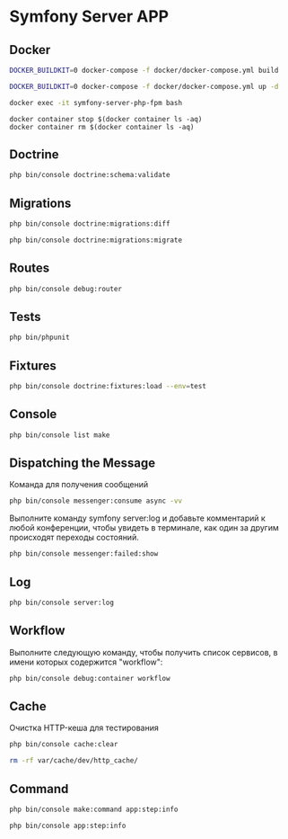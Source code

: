 # Symfony Server APP
## Docker
```bash
DOCKER_BUILDKIT=0 docker-compose -f docker/docker-compose.yml build
```
```bash
DOCKER_BUILDKIT=0 docker-compose -f docker/docker-compose.yml up -d
```
```bash
docker exec -it symfony-server-php-fpm bash
```
```Очистить контейнеры
docker container stop $(docker container ls -aq) 
docker container rm $(docker container ls -aq)
```
## Doctrine
```bash
php bin/console doctrine:schema:validate
```
## Migrations
```bash
php bin/console doctrine:migrations:diff
```
```bash
php bin/console doctrine:migrations:migrate
```
## Routes
```bash
php bin/console debug:router
```
## Tests
```bash
php bin/phpunit
```
## Fixtures
```bash
php bin/console doctrine:fixtures:load --env=test
```
## Console
```bash
php bin/console list make
```
## Dispatching the Message
Команда для получения сообщений
```bash
php bin/console messenger:consume async -vv
```
Выполните команду symfony server:log и добавьте комментарий к любой конференции,
чтобы увидеть в терминале, как один за другим происходят переходы состояний.
```bash
php bin/console messenger:failed:show
```
## Log
```bash
php bin/console server:log
```
## Workflow
Выполните следующую команду, чтобы получить список сервисов, в имени которых содержится "workflow":
```bash
php bin/console debug:container workflow
```
## Cache
Очистка HTTP-кеша для тестирования
```bash
php bin/console cache:clear
```
```bash
rm -rf var/cache/dev/http_cache/
```
## Command
```bash
php bin/console make:command app:step:info
```
```bash
php bin/console app:step:info
```

